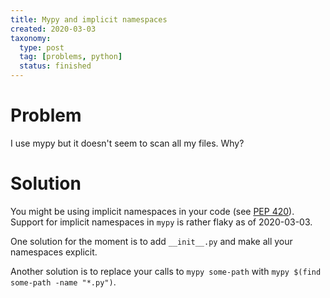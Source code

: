 ```yaml
---
title: Mypy and implicit namespaces
created: 2020-03-03
taxonomy:
  type: post
  tag: [problems, python]
  status: finished
---
```


# Problem
I use mypy but it doesn't seem to scan all my files. Why?

# Solution
You might be using implicit namespaces in your code (see [PEP 420](https://www.python.org/dev/peps/pep-0420/)). Support for implicit namespaces in `mypy` is rather flaky as of 2020-03-03.

One solution for the moment is to add `__init__.py` and make all your namespaces explicit.

Another solution is to replace your calls to `mypy some-path` with `mypy $(find some-path -name "*.py")`.
